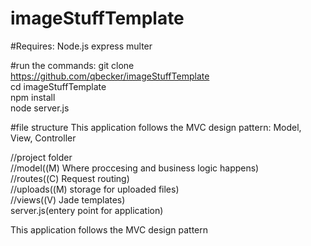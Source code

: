 # imageStuffTemplate

#Requires:
  Node.js
  express
  multer

#run the commands:
  git clone https://github.com/qbecker/imageStuffTemplate <br />
  cd imageStuffTemplate <br />
  npm install <br />
  node server.js <br />
  
  
#file structure
This application follows the MVC design pattern: Model, View, Controller

 //project folder <br />
  //model((M) Where proccesing and business logic happens) <br />
  //routes((C) Request routing) <br />
  //uploads((M) storage for uploaded files) <br />
  //views((V) Jade templates) <br />
 server.js(entery point for application) <br />
 
 This application follows the MVC design pattern
